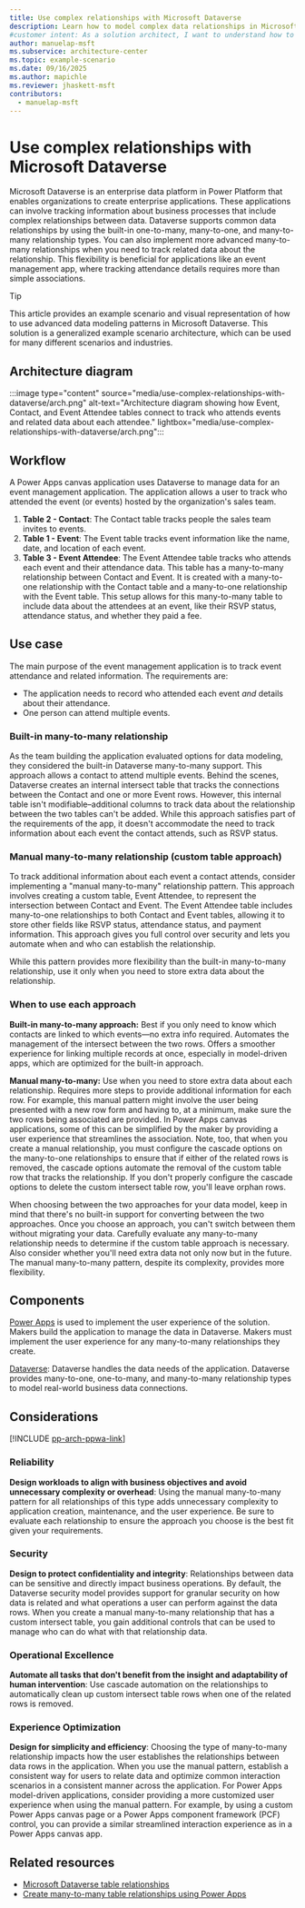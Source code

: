 ```yaml
---
title: Use complex relationships with Microsoft Dataverse
description: Learn how to model complex data relationships in Microsoft Dataverse, compare many-to-many options, and design effective business applications in Power Platform.
#customer intent: As a solution architect, I want to understand how to model complex data relationships in Dataverse so that I can design effective business applications.
author: manuelap-msft
ms.subservice: architecture-center
ms.topic: example-scenario
ms.date: 09/16/2025
ms.author: mapichle
ms.reviewer: jhaskett-msft
contributors:
  - manuelap-msft
---
```


# Use complex relationships with Microsoft Dataverse

Microsoft Dataverse is an enterprise data platform in Power Platform that enables organizations to create enterprise applications. These applications can involve tracking information about business processes that include complex relationships between data. Dataverse supports common data relationships by using the built-in one-to-many, many-to-one, and many-to-many relationship types. You can also implement more advanced many-to-many relationships when you need to track related data about the relationship. This flexibility is beneficial for applications like an event management app, where tracking attendance details requires more than simple associations.

> [!TIP]
> This article provides an example scenario and visual representation of how to use advanced data modeling patterns in Microsoft Dataverse. This solution is a generalized example scenario architecture, which can be used for many different scenarios and industries.

## Architecture diagram

:::image type="content" source="media/use-complex-relationships-with-dataverse/arch.png" alt-text="Architecture diagram showing how Event, Contact, and Event Attendee tables connect to track who attends events and related data about each attendee." lightbox="media/use-complex-relationships-with-dataverse/arch.png":::

## Workflow

A Power Apps canvas application uses Dataverse to manage data for an event management application. The application allows a user to track who attended the event (or events) hosted by the organization's sales team.

1. **Table 2 - Contact**: The Contact table tracks people the sales team invites to events.
1. **Table 1 - Event**: The Event table tracks event information like the name, date, and location of each event.
1. **Table 3 - Event Attendee**: The Event Attendee table tracks who attends each event and their attendance data. This table has a many-to-many relationship between Contact and Event. It is created with a many-to-one relationship with the Contact table and a many-to-one relationship with the Event table. This setup allows for this many-to-many table to include data about the attendees at an event, like their RSVP status, attendance status, and whether they paid a fee.

## Use case

The main purpose of the event management application is to track event attendance and related information. The requirements are:

- The application needs to record who attended each event *and* details about their attendance.
- One person can attend multiple events.

### Built-in many-to-many relationship

As the team building the application evaluated options for data modeling, they considered the built-in Dataverse many-to-many support. This approach allows a contact to attend multiple events. Behind the scenes, Dataverse creates an internal intersect table that tracks the connections between the Contact and one or more Event rows. However, this internal table isn't modifiable&ndash;additional columns to track data about the relationship between the two tables can't be added. While this approach satisfies part of the requirements of the app, it doesn't accommodate the need to track information about each event the contact attends, such as RSVP status.

### Manual many-to-many relationship (custom table approach)

To track additional information about each event a contact attends, consider implementing a "manual many-to-many" relationship pattern. This approach involves creating a custom table, Event Attendee, to represent the intersection between Contact and Event. The Event Attendee table includes many-to-one relationships to both Contact and Event tables, allowing it to store other fields like RSVP status, attendance status, and payment information. This approach gives you full control over security and lets you automate when and who can establish the relationship.

While this pattern provides more flexibility than the built-in many-to-many relationship, use it only when you need to store extra data about the relationship.

### When to use each approach

**Built-in many-to-many approach:** Best if you only need to know which contacts are linked to which events—no extra info required. Automates the management of the intersect between the two rows. Offers a smoother experience for linking multiple records at once, especially in model-driven apps, which are optimized for the built-in approach.

**Manual many-to-many:** Use when you need to store extra data about each relationship. Requires more steps to provide additional information for each row. For example, this manual pattern might involve the user being presented with a new row form and having to, at a minimum, make sure the two rows being associated are provided. In Power Apps canvas applications, some of this can be simplified by the maker by providing a user experience that streamlines the association. Note, too, that when you create a manual relationship, you must configure the cascade options on the many-to-one relationships to ensure that if either of the related rows is removed, the cascade options automate the removal of the custom table row that tracks the relationship. If you don't properly configure the cascade options to delete the custom intersect table row, you'll leave orphan rows.

When choosing between the two approaches for your data model, keep in mind that there's no built-in support for converting between the two approaches. Once you choose an approach, you can't switch between them without migrating your data. Carefully evaluate any many-to-many relationship needs to determine if the custom table approach is necessary. Also consider whether you'll need extra data not only now but in the future. The manual many-to-many pattern, despite its complexity, provides more flexibility.

## Components

[Power Apps](/power-apps/) is used to implement the user experience of the solution. Makers  build the application to manage the data in Dataverse. Makers must implement the user experience for any many-to-many relationships they create.

[Dataverse](/power-apps/maker/data-platform/): Dataverse handles the data needs of the application. Dataverse provides many-to-one, one-to-many, and many-to-many relationship types to model real-world business data connections.

## Considerations

[!INCLUDE [pp-arch-ppwa-link](../../includes/pp-arch-ppwa-link.md)]

### Reliability

**Design workloads to align with business objectives and avoid unnecessary complexity or overhead**: Using the manual many-to-many pattern for all relationships of this type adds unnecessary complexity to application creation, maintenance, and the user experience. Be sure to evaluate each relationship to ensure the approach you choose is the best fit given your requirements.

### Security

**Design to protect confidentiality and integrity**: Relationships between data can be sensitive and directly impact business operations. By default, the Dataverse security model provides support for granular security on how data is related and what operations a user can perform against the data rows. When you create a manual many-to-many relationship that has a custom intersect table, you gain additional controls that can be used to manage who can do what with that relationship data.

### Operational Excellence

**Automate all tasks that don't benefit from the insight and adaptability of human intervention**: Use cascade automation on the relationships to automatically clean up custom intersect table rows when one of the related rows is removed.

### Experience Optimization

**Design for simplicity and efficiency**: Choosing the type of many-to-many relationship impacts how the user establishes the relationships between data rows in the application. When you use the manual pattern, establish a consistent way for users to relate data and optimize common interaction scenarios in a consistent manner across the application. For Power Apps model-driven applications, consider providing a more customized user experience when using the manual pattern. For example, by using a custom Power Apps canvas page or a Power Apps component framework (PCF) control, you can provide a similar streamlined interaction experience as in a Power Apps canvas app.

## Related resources

- [Microsoft Dataverse table relationships](/power-apps/maker/data-platform/create-edit-entity-relationships)
- [Create many-to-many table relationships using Power Apps](/power-apps/maker/data-platform/create-edit-nn-relationships-portal)
